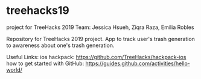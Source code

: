 # treehacks19
project for TreeHacks 2019
Team: Jessica Hsueh, Ziqra Raza, Emilia Robles

Repository for TreeHacks 2019 project. App to track user's trash generation to awareness about one's trash generation.

Useful Links:
ios hackpack: https://github.com/TreeHacks/hackpack-ios
how to get started with GitHub: https://guides.github.com/activities/hello-world/
